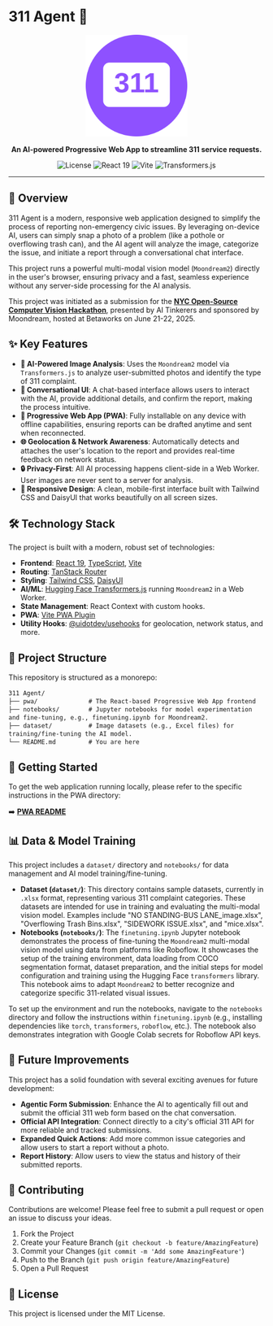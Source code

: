 # 311 Agent 🤖

<p align="center">
  <img src="./pwa/public/logo.svg" alt="311 Agent Logo" width="200"/>
</p>

<p align="center">
  <strong>An AI-powered Progressive Web App to streamline 311 service requests.</strong>
</p>

<p align="center">
  <img src="https://img.shields.io/badge/license-MIT-blue.svg" alt="License">
  <img src="https://img.shields.io/badge/React-19-blue?logo=react&logoColor=white" alt="React 19">
  <img src="https://img.shields.io/badge/Vite-Powered-yellowgreen?logo=vite&logoColor=white" alt="Vite">
  <img src="https://img.shields.io/badge/Hugging_Face-Transformers.js-yellow?logo=huggingface&logoColor=white" alt="Transformers.js">
</p>

---

## 🌟 Overview

311 Agent is a modern, responsive web application designed to simplify the process of reporting non-emergency civic issues. By leveraging on-device AI, users can simply snap a photo of a problem (like a pothole or overflowing trash can), and the AI agent will analyze the image, categorize the issue, and initiate a report through a conversational chat interface.

This project runs a powerful multi-modal vision model (`Moondream2`) directly in the user's browser, ensuring privacy and a fast, seamless experience without any server-side processing for the AI analysis.

This project was initiated as a submission for the [**NYC Open-Source Computer Vision Hackathon**](https://nyc.aitinkerers.org/p/open-source-nyc-computer-vision-hackathon), presented by AI Tinkerers and sponsored by Moondream, hosted at Betaworks on June 21-22, 2025.

## ✨ Key Features

*   **📸 AI-Powered Image Analysis**: Uses the `Moondream2` model via `Transformers.js` to analyze user-submitted photos and identify the type of 311 complaint.
*   **💬 Conversational UI**: A chat-based interface allows users to interact with the AI, provide additional details, and confirm the report, making the process intuitive.
*   **🚀 Progressive Web App (PWA)**: Fully installable on any device with offline capabilities, ensuring reports can be drafted anytime and sent when reconnected.
*   **🌐 Geolocation & Network Awareness**: Automatically detects and attaches the user's location to the report and provides real-time feedback on network status.
*   **🔒 Privacy-First**: All AI processing happens client-side in a Web Worker. User images are never sent to a server for analysis.
*   **📱 Responsive Design**: A clean, mobile-first interface built with Tailwind CSS and DaisyUI that works beautifully on all screen sizes.

## 🛠️ Technology Stack

The project is built with a modern, robust set of technologies:

*   **Frontend**: [React 19](https://react.dev/), [TypeScript](https://www.typescriptlang.org/), [Vite](https://vitejs.dev/)
*   **Routing**: [TanStack Router](https://tanstack.com/router)
*   **Styling**: [Tailwind CSS](https://tailwindcss.com/), [DaisyUI](https://daisyui.com/)
*   **AI/ML**: [Hugging Face Transformers.js](https://huggingface.co/docs/transformers.js) running `Moondream2` in a Web Worker.
*   **State Management**: React Context with custom hooks.
*   **PWA**: [Vite PWA Plugin](https://vite-pwa-org.netlify.app/)
*   **Utility Hooks**: [@uidotdev/usehooks](https://usehooks.com/) for geolocation, network status, and more.

## 📂 Project Structure

This repository is structured as a monorepo:
```
311 Agent/
├── pwa/              # The React-based Progressive Web App frontend
├── notebooks/        # Jupyter notebooks for model experimentation and fine-tuning, e.g., finetuning.ipynb for Moondream2.
├── dataset/          # Image datasets (e.g., Excel files) for training/fine-tuning the AI model.
└── README.md         # You are here
```

## 🚀 Getting Started

To get the web application running locally, please refer to the specific instructions in the PWA directory:

➡️ **[PWA README](./pwa/README.md)**

## 📊 Data & Model Training

This project includes a `dataset/` directory and `notebooks/` for data management and AI model training/fine-tuning.

*   **Dataset (`dataset/`)**: This directory contains sample datasets, currently in `.xlsx` format, representing various 311 complaint categories. These datasets are intended for use in training and evaluating the multi-modal vision model. Examples include "NO STANDING-BUS LANE_image.xlsx", "Overflowing Trash Bins.xlsx", "SIDEWORK ISSUE.xlsx", and "mice.xlsx".
*   **Notebooks (`notebooks/`)**: The `finetuning.ipynb` Jupyter notebook demonstrates the process of fine-tuning the `Moondream2` multi-modal vision model using data from platforms like Roboflow. It showcases the setup of the training environment, data loading from COCO segmentation format, dataset preparation, and the initial steps for model configuration and training using the Hugging Face `transformers` library. This notebook aims to adapt `Moondream2` to better recognize and categorize specific 311-related visual issues.

To set up the environment and run the notebooks, navigate to the `notebooks` directory and follow the instructions within `finetuning.ipynb` (e.g., installing dependencies like `torch`, `transformers`, `roboflow`, etc.). The notebook also demonstrates integration with Google Colab secrets for Roboflow API keys.

## 🔮 Future Improvements

This project has a solid foundation with several exciting avenues for future development:

*   **Agentic Form Submission**: Enhance the AI to agentically fill out and submit the official 311 web form based on the chat conversation.
*   **Official API Integration**: Connect directly to a city's official 311 API for more reliable and tracked submissions.
*   **Expanded Quick Actions**: Add more common issue categories and allow users to start a report without a photo.
*   **Report History**: Allow users to view the status and history of their submitted reports.

## 🤝 Contributing

Contributions are welcome! Please feel free to submit a pull request or open an issue to discuss your ideas.

1.  Fork the Project
2.  Create your Feature Branch (`git checkout -b feature/AmazingFeature`)
3.  Commit your Changes (`git commit -m 'Add some AmazingFeature'`)
4.  Push to the Branch (`git push origin feature/AmazingFeature`)
5.  Open a Pull Request

## 📄 License

This project is licensed under the MIT License.